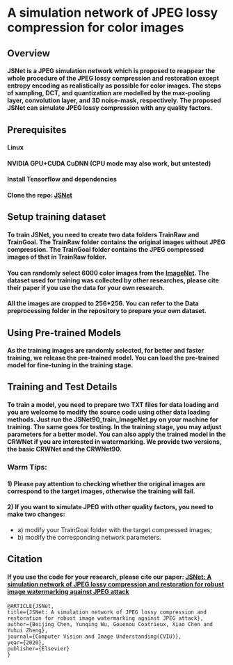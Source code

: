 # A simulation network of JPEG lossy compression for color images
## Overview
#### JSNet is a JPEG simulation network which is proposed to reappear the whole procedure of the JPEG lossy compression and restoration except entropy encoding as realistically as possible for color images. The steps of sampling, DCT, and quantization are modelled by the max-pooling layer, convolution layer, and 3D noise-mask, respectively. The proposed JSNet can simulate JPEG lossy compression with any quality factors. 

## Prerequisites
#### Linux
#### NVIDIA GPU+CUDA CuDNN (CPU mode may also work, but untested)
#### Install Tensorflow and dependencies
#### Clone the repo: [JSNet](https://github.com/winkeywoo2020/JSNet)

## Setup training dataset
#### To train JSNet, you need to create two data folders TrainRaw and TrainGoal. The TrainRaw folder contains the original images without JPEG compression. The TrainGoal folder contains the JPEG compressed images of that in TrainRaw folder. 
#### You can randomly select 6000 color images from the [ImageNet](http://www.image-net.org/). The dataset used for training was collected by other researches, please cite their paper if you use the data for your own research.
#### All the images are cropped to 256*256. You can refer to the Data preprocessing folder in the repository to prepare your own dataset.

## Using Pre-trained Models
#### As the training images are randomly selected, for better and faster training, we release the pre-trained model. You can load the pre-trained model for fine-tuning in the training stage.

## Training and Test Details
#### To train a model, you need to prepare two TXT files for data loading and you are welcome to modify the source code using other data loading methods. Just run the JSNet90_train_ImageNet.py on your machine for training. The same goes for testing. In the training stage, you may adjust parameters for a better model. You can also apply the trained model in the CRWNet if you are interested in watermarking. We provide two versions, the basic CRWNet and the CRWNet90.
### Warm Tips: 
#### 1)	Please pay attention to checking whether the original images are correspond to the target images, otherwise the training will fail.
#### 2)	If you want to simulate JPEG with other quality factors, you need to make two changes:
* a) modify your TrainGoal folder with the target compressed images;
* b) modify the corresponding network parameters.

## Citation
#### If you use the code for your research, please cite our paper: [JSNet: A simulation network of JPEG lossy compression and restoration for robust image watermarking against JPEG attack](https://www.sciencedirect.com/science/article/abs/pii/S1077314220300783)
```
@ARTICLE{JSNet,
title={JSNet: A simulation network of JPEG lossy compression and restoration for robust image watermarking against JPEG attack},
author={Beijing Chen, Yunqing Wu, Gouenou Coatrieux, Xiao Chen and Yuhui Zheng},
journal={Computer Vision and Image Understanding(CVIU)},
year={2020},
publisher={Elsevier}
}
```






